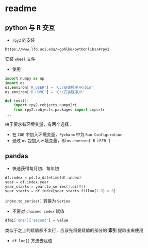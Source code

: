 # readme

## python 与 R 交互

+ `rpy2` 的安装
```
https://www.lfd.uci.edu/~gohlke/pythonlibs/#rpy2
```
安装 `wheel` 文件

+ 使用
```py
import numpy as np
import os
os.environ['R_USER'] = 'C:/安装程序/R/bin'
os.environ['R_HOME'] = 'C:/安装程序/R'

def test():
    import rpy2.robjects.numpy2ri
    from rpy2.robjects.packages import importr
...
```
由于要求有环境变量，有两个选择：
+ 在 `IDE` 中加入环境变量，`Pycharm` 中为 `Run Configuration`
+ 通过 `os` 包加入环境变量，即 `os.environ['R_USER']`

## pandas
+ 快速获得每月初、每年初
```py
df.index = pd.to_datetime(df.index)
year = df.index.year
year_starts = year.to_series().diff()
year_starts = df.index[year_starts.fillna(1.0) > 0]
```
`index.to_series()` 转换为 `Series`

+ 不要对 `chained index` 赋值
```py
dfmi['one']['second'] = value
```
类似于之上的赋值都不太行，应该先将要赋值的部分的 **索引** 提取出来使用
+ `df.loc[]` 方法去赋值
